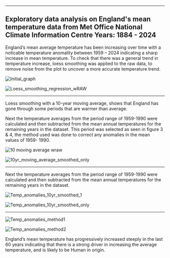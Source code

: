 -------------------------------------------------------------------------------------------------------------------
Exploratory data analysis on England's mean temperature data from Met Office National Climate Information Centre 
Years: 1884 - 2024 
-------------------------------------------------------------------------------------------------------------------
England’s mean average temperature has been increasing over time with a noticable temperature anomality between 1959 – 2024 indicating a sharp increase in mean temperature.
To check that there was a general trend in temperature increase, loess smoothing was applied to the raw data, to remove noise from the plot to uncover a more accurate temperature trend.

![Initial_graph](https://github.com/user-attachments/assets/e35a9a5c-726c-4624-b6c7-38b0f5cb6c98)

![Loess_smoothing_regression_wRAW](https://github.com/user-attachments/assets/b7ce55bd-2516-418b-9741-8d43e4ec9356)

-------------------------------------------------------------------------------------------------------------------

Loess smoothing with a 10-year moving average, shows that England has gone through some periods that are warmer than average.

Next the temperature averages from the period range of 1959-1990 were calculated and then subtracted from the mean annual temperatures for the remaining years in the dataset.
This period was selected as seen in figure 3 & 4, the method used was done to correct any anomalies in the mean values of 1959- 1990. 

![10 moving average wraw](https://github.com/user-attachments/assets/702760db-4be8-41d0-b657-c7302915daba)

![10yr_moving_average_smoothed_only](https://github.com/user-attachments/assets/3eb7f67f-6430-4a0b-9efd-46f2aa3beea1)


-------------------------------------------------------------------------------------------------------------------

Next the temperature averages from the period range of 1959-1990 were calculated and then subtracted from the mean annual temperatures for the remaining years in the dataset.

![Temp_anomalies_10yr_smoothed_1](https://github.com/user-attachments/assets/46577676-e184-4f58-9068-1368138e8a44)

![Temp_anomalies_10yr_smoothed_only](https://github.com/user-attachments/assets/a91be9c3-e982-4384-9b6a-08645d8afcc9)

-------------------------------------------------------------------------------------------------------------------

![Temp_anomalies_method1](https://github.com/user-attachments/assets/748f22f7-393b-4879-b92b-0b01b43ad361)

![Temp_anomalies_method2](https://github.com/user-attachments/assets/eb2d4039-d54b-4768-bb0f-e58da42d4a13)

England’s mean temperature has progressively increased steeply in the last 60 years indicating that there is a strong driver in increasing the average temperature, and is likely to be Human in origin.
